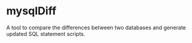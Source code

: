 # mysqlDiff
A tool to compare the differences between two databases and generate updated SQL statement scripts.
